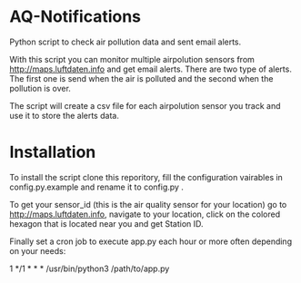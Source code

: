 # AQ-Notifications
Python script to check air pollution data and sent email alerts.

With this script you can monitor multiple airpolution sensors from http://maps.luftdaten.info and get email alerts.
There are two type of alerts. The first one is send when the air is polluted and the second when the pollution is over.

The script will create a csv file for each airpolution sensor you track and use it to store the alerts data.

# Installation

To install the script clone this reporitory, fill the configuration vairables in config.py.example and rename it to config.py .

To get your sensor_id (this is the air quality sensor for your location) go to http://maps.luftdaten.info,
navigate to your location, click on the colored hexagon that is located near you and get Station ID.

Finally set a cron job to execute app.py each hour or more often depending on your needs:

1 */1 * * * /usr/bin/python3 /path/to/app.py

